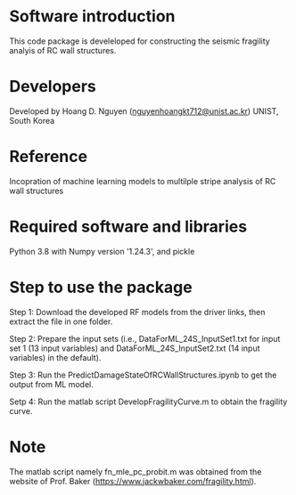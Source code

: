 # Software introduction
This code package is develeloped for constructing the seismic fragility analyis of RC wall structures. 

# Developers
Developed by Hoang D. Nguyen (nguyenhoangkt712@unist.ac.kr)
UNIST, South Korea

# Reference
Incopration of machine learning models to multilple stripe analysis of RC wall structures

# Required software and libraries
Python 3.8 with Numpy version '1.24.3', and pickle

# Step to use the package

Step 1: Download the developed RF models from the driver links, then extract the file in one folder.

Step 2: Prepare the input sets (i.e., DataForML_24S_InputSet1.txt for input set 1 (13 input variables) and DataForML_24S_InputSet2.txt (14 input variables) in the default).

Step 3: Run the PredictDamageStateOfRCWallStructures.ipynb to get the output from ML model.

Setp 4: Run the matlab script DevelopFragilityCurve.m to obtain the fragility curve.

# Note
The matlab script namely fn_mle_pc_probit.m was obtained from the website of Prof. Baker (https://www.jackwbaker.com/fragility.html).
